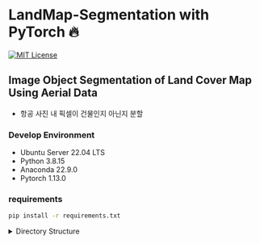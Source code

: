 # LandMap-Segmentation with PyTorch 🔥

[![MIT License](https://img.shields.io/badge/license-MIT-green.svg)](https://opensource.org/licenses/MIT)

## Image Object Segmentation of Land Cover Map Using Aerial Data

-   항공 사진 내 픽셀이 건물인지 아닌지 분할

### Develop Environment

-   Ubuntu Server 22.04 LTS
-   Python 3.8.15
-   Anaconda 22.9.0
-   Pytorch 1.13.0

### requirements

```bash
pip install -r requirements.txt
```

<details>
<summary>Directory Structure</summary>
<div>

-   data

    -   데이터가 생성되는 모든 위치에서 데이터를 수집하고 추가 기능 엔지니어링이 발생할 수 있는 상태가 되도록 데이터를 변환하는 `Script`가 있습니다.

-   feature

    -   데이터를 조작하고 모델에서 사용할 수 있는 형식으로 저장하는 `Script`가 있습니다.

-   models

    -   모델을 빌드하고 훈련하는 데 사용되는 `Script`가 있습니다.

-   notebook - `.ipynb` 확장자의 notbook들을 정리해둔 디렉토리 입니다.

</div>
</details>
